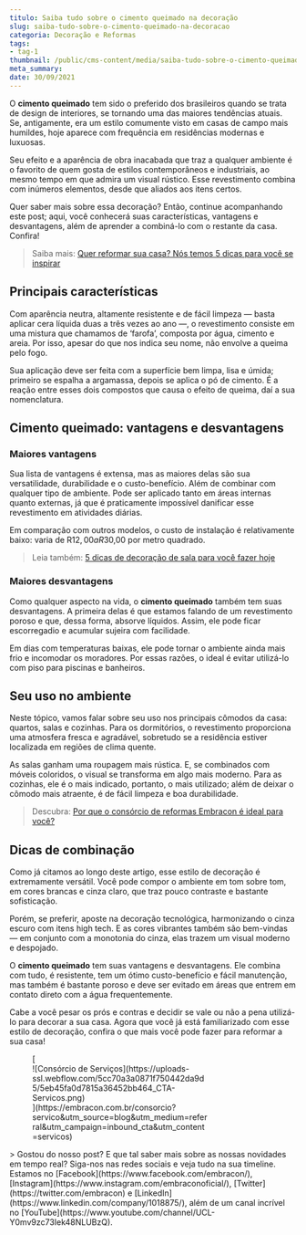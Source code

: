 ```yaml
---
titulo: Saiba tudo sobre o cimento queimado na decoração
slug: saiba-tudo-sobre-o-cimento-queimado-na-decoracao
categoria: Decoração e Reformas
tags:
- tag-1
thumbnail: /public/cms-content/media/saiba-tudo-sobre-o-cimento-queimado-na-decoracao.jpeg
meta_summary: 
date: 30/09/2021
---
```

O **cimento queimado** tem sido o preferido dos brasileiros quando se trata de design de interiores, se tornando uma das maiores tendências atuais. Se, antigamente, era um estilo comumente visto em casas de campo mais humildes, hoje aparece com frequência em residências modernas e luxuosas.

Seu efeito e a aparência de obra inacabada que traz a qualquer ambiente é o favorito de quem gosta de estilos contemporâneos e industriais, ao mesmo tempo em que admira um visual rústico. Esse revestimento combina com inúmeros elementos, desde que aliados aos itens certos.

Quer saber mais sobre essa decoração? Então, continue acompanhando este post; aqui, você conhecerá suas características, vantagens e desvantagens, além de aprender a combiná-lo com o restante da casa. Confira!

> Saiba mais: [Quer reformar sua casa? Nós temos 5 dicas para você se inspirar](https://www.embracon.com.br/blog/quer-reformar-sua-casa-nos-temos-5-dicas-para-voce-se-inspirar)

Principais características
--------------------------

Com aparência neutra, altamente resistente e de fácil limpeza — basta aplicar cera líquida duas a três vezes ao ano —, o revestimento consiste em uma mistura que chamamos de ‘farofa’, composta por água, cimento e areia. Por isso, apesar do que nos indica seu nome, não envolve a queima pelo fogo.

Sua aplicação deve ser feita com a superfície bem limpa, lisa e úmida; primeiro se espalha a argamassa, depois se aplica o pó de cimento. É a reação entre esses dois compostos que causa o efeito de queima, daí a sua nomenclatura.

Cimento queimado: vantagens e desvantagens
------------------------------------------

### Maiores vantagens

Sua lista de vantagens é extensa, mas as maiores delas são sua versatilidade, durabilidade e o custo-benefício. Além de combinar com qualquer tipo de ambiente. Pode ser aplicado tanto em áreas internas quanto externas, já que é praticamente impossível danificar esse revestimento em atividades diárias.

Em comparação com outros modelos, o custo de instalação é relativamente baixo: varia de R$12,00 a R$30,00 por metro quadrado.

> Leia também: [5 dicas de decoração de sala para você fazer hoje](https://www.embracon.com.br/blog/5-dicas-de-decoracao-de-sala-para-voce-fazer-hoje)

### Maiores desvantagens

Como qualquer aspecto na vida, o **cimento queimado** também tem suas desvantagens. A primeira delas é que estamos falando de um revestimento poroso e que, dessa forma, absorve líquidos. Assim, ele pode ficar escorregadio e acumular sujeira com facilidade.

Em dias com temperaturas baixas, ele pode tornar o ambiente ainda mais frio e incomodar os moradores. Por essas razões, o ideal é evitar utilizá-lo com piso para piscinas e banheiros.

Seu uso no ambiente
-------------------

Neste tópico, vamos falar sobre seu uso nos principais cômodos da casa: quartos, salas e cozinhas. Para os dormitórios, o revestimento proporciona uma atmosfera fresca e agradável, sobretudo se a residência estiver localizada em regiões de clima quente.

As salas ganham uma roupagem mais rústica. E, se combinados com móveis coloridos, o visual se transforma em algo mais moderno. Para as cozinhas, ele é o mais indicado, portanto, o mais utilizado; além de deixar o cômodo mais atraente, é de fácil limpeza e boa durabilidade.

> Descubra: [Por que o consórcio de reformas Embracon é ideal para você?](https://www.embracon.com.br/blog/consorcio-reforma-embracon-por-que-e-uma-boa-opcao)

Dicas de combinação
-------------------

Como já citamos ao longo deste artigo, esse estilo de decoração é extremamente versátil. Você pode compor o ambiente em tom sobre tom, em cores brancas e cinza claro, que traz pouco contraste e bastante sofisticação.

Porém, se preferir, aposte na decoração tecnológica, harmonizando o cinza escuro com itens high tech. E as cores vibrantes também são bem-vindas — em conjunto com a monotonia do cinza, elas trazem um visual moderno e despojado.

O **cimento queimado** tem suas vantagens e desvantagens. Ele combina com tudo, é resistente, tem um ótimo custo-benefício e fácil manutenção, mas também é bastante poroso e deve ser evitado em áreas que entrem em contato direto com a água frequentemente.

Cabe a você pesar os prós e contras e decidir se vale ou não a pena utilizá-lo para decorar a sua casa. Agora que você já está familiarizado com esse estilo de decoração, confira o que mais você pode fazer para reformar a sua casa!

<figure class="w-richtext-figure-type-image w-richtext-align-center" style="max-width:310px">[<div>![Consórcio de Serviços](https://uploads-ssl.webflow.com/5cc70a3a0871f750442da9d5/5eb45fa0d7815a36452bb464_CTA-Servicos.png)</div>](https://embracon.com.br/consorcio?servico&utm_source=blog&utm_medium=referral&utm_campaign=inbound_cta&utm_content=servicos)</figure>> Gostou do nosso post? E que tal saber mais sobre as nossas novidades em tempo real? Siga-nos nas redes sociais e veja tudo na sua timeline. Estamos no [Facebook](https://www.facebook.com/embracon/), [Instagram](https://www.instagram.com/embraconoficial/), [Twitter](https://twitter.com/embracon) e [LinkedIn](https://www.linkedin.com/company/1018875/), além de um canal incrível no [YouTube](https://www.youtube.com/channel/UCL-Y0mv9zc73Iek48NLUBzQ).
